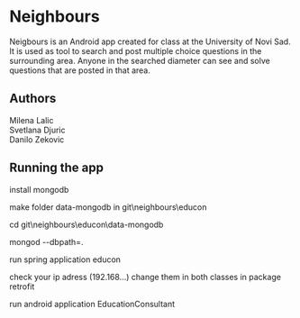# Neighbours

Neigbours is an Android app created for class at the University of Novi Sad. It is used as tool to search and post multiple choice questions in the surrounding area. Anyone in the searched diameter can see and solve questions that are posted in that area. 

## Authors

Milena Lalic   
Svetlana Djuric    
Danilo Zekovic    

## Running the app

install mongodb

make folder data-mongodb in git\neighbours\educon

cd git\neighbours\educon\data-mongodb

mongod --dbpath=.


run spring application educon

check your ip adress (192.168...)
change them in both classes in package retrofit

run android application EducationConsultant
